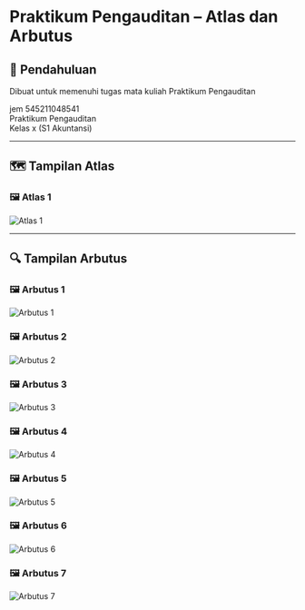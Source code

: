 # Praktikum Pengauditan – Atlas dan Arbutus

## 📖 Pendahuluan

Dibuat untuk memenuhi tugas mata kuliah Praktikum Pengauditan

jem
545211048541  
Praktikum Pengauditan  
Kelas x (S1 Akuntansi)

---

## 🗺️ Tampilan Atlas

### 🖼️ Atlas 1
![Atlas 1](atlas1.png)

---

## 🔍 Tampilan Arbutus

### 🖼️ Arbutus 1
![Arbutus 1](arbutus1.png)

### 🖼️ Arbutus 2
![Arbutus 2](arbutus2.png)

### 🖼️ Arbutus 3
![Arbutus 3](arbutus3.png)

### 🖼️ Arbutus 4
![Arbutus 4](arbutus4.png)

### 🖼️ Arbutus 5
![Arbutus 5](arbutus5.png)

### 🖼️ Arbutus 6
![Arbutus 6](arbutus6.png)

### 🖼️ Arbutus 7
![Arbutus 7](arbutus7.png)
